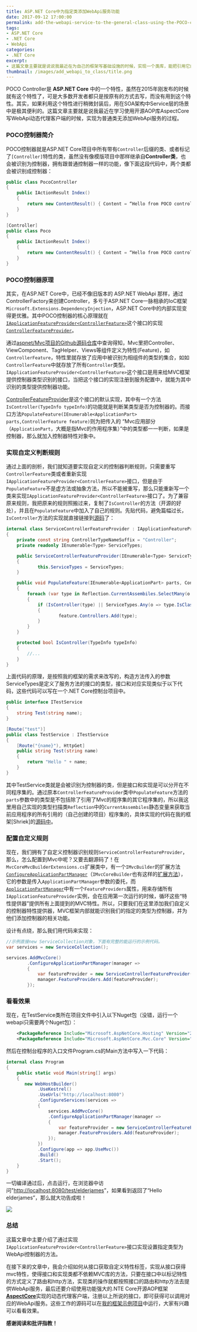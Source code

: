 ```yaml
---
title: ASP.NET Core中为指定类添加WebApi服务功能
date: 2017-09-12 17:00:00
permalink: add-the-webapi-service-to-the-general-class-using-the-POCO-controller-feature-of-ASP.NET-Core
tags: 
- ASP.NET Core
- .NET Core
- WebApi
categories:
- .NET Core
excerpt: 
- 这篇文章主要就是说说我最近在为自己的框架写基础设施的时候，实现一个类库，能把引用它的类库中指定接口的实现类变成Controller，实现无MVC依赖添加WebApi服务的过程。
thumbnail: /images/add_webapi_to_class/title.png
---
```

POCO Controller是 **ASP.NET Core** 中的一个特性，虽然在2015年刚发布的时候就有这个特性了，可是大多数开发者都只是按原有的方式去写，而没有用到这个特性。其实，如果利用这个特性进行稍微封装后，用在SOA架构中Service层的场景中是极其便利的。这篇文章主要就是说我最近在学习使用开源AOP库AspectCore写WebApi动态代理客户端的时候，实现为普通类无添加WebApi服务的过程。

### POCO控制器简介

POCO控制器就是ASP.NET Core项目中所有带有`Controller`后缀的类、或者标记了`[Controller]`特性的类，虽然没有像模版项目中那样继承自**Controller类**，也会被识别为控制器，拥有跟普通控制器一样的功能，像下面这段代码中，两个类都会被识别成控制器：

```csharp
public class PocoController
{
    public IActionResult Index()
    {
        return new ContentResult() { Content = “Hello from POCO controller!” };
    }
}

[Controller]
public class Poco
{
    public IActionResult Index()
    {
        return new ContentResult() { Content = “Hello from POCO controller!” };
    }
}
```

### POCO控制器原理

其实，在ASP.NET Core中，已经不像旧版本的 ASP.NET WebApi 那样，通过ControllerFactory来创建Controller，多亏于ASP.NET Core一脉相承的IoC框架 `Microsoft.Extensions.DependencyInjection`，ASP.NET Core中的内部实现变得更优雅。其中POCO控制器的核心原理就在[`IApplicationFeatureProvider<ControllerFeature>`](https://github.com/aspnet/Mvc/blob/2bacb6003f3bc2c3b58107c1118346dca3f5fa13/src/Microsoft.AspNetCore.Mvc.Core/ApplicationParts/IApplicationFeatureProviderOfT.cs)这个接口的实现[`ControllerFeatureProvider`](https://github.com/aspnet/Mvc/blob/760c8f38678118734399c58c2dac981ea6e47046/src/Microsoft.AspNetCore.Mvc.Core/Controllers/ControllerFeatureProvider.cs#L15)。

通过[aspnet/Mvc项目的Github源码仓库](https://github.com/aspnet/Mvc/search?p=1&q=IApplicationFeatureProvider&type=&utf8=%E2%9C%93)中查询得知，Mvc里把Controller、ViewComponent、TagHelper、Views等组件定义为特性(Feature)，如`ControllerFeature`，特性里就存放了应用中被识别为相组件的类型的集合，如如`ControllerFeature`中就存放了所有`Controller`类型。`IApplicationFeatureProvider<ControllerFeature>`这个接口是用来给MVC框架提供控制器类型识别的接口，当把这个接口的实现注册到服务配置中，就能为其中识别的类型提供控制器功能。

[ControllerFeatureProvider](https://github.com/aspnet/Mvc/blob/760c8f38678118734399c58c2dac981ea6e47046/src/Microsoft.AspNetCore.Mvc.Core/Controllers/ControllerFeatureProvider.cs#L15)是这个接口的默认实现，其中有一个方法`IsController(TypeInfo typeInfo)`的功能就是判断某类型是否为控制器的。而接口方法`PopulateFeature(IEnumerable<ApplicationPart> parts,ControllerFeature feature)`则为把传入的 “Mvc应用部分（`ApplicationPart`，大概是指Mvc的作用程序集）”中的类型都一一判断，如果是控制器，那么就加入控制器特性对象中。

### 实现自定义判断规则

通过上面的剖析，我们就知道要实现自定义的控制器判断规则，只需要重写`ControllerFeature`类或者重新实现`IApplicationFeatureProvider<ControllerFeature>`接口，但是由于`PopulateFeature`不是虚方法或抽象方法，所以不能被重写，那么只能重新写一个类来实现`IApplicationFeatureProvider<ControllerFeature>`接口了。为了兼容原来规则，我把原来的规则照搬过来，复制了`IsController`的方法（开源的好处），并且在`PopulateFeature`中加入了自己的规则。先贴代码，避免篇幅过长，`IsController`方法的实现就直接链接到[源码](https://github.com/aspnet/Mvc/blob/760c8f38678118734399c58c2dac981ea6e47046/src/Microsoft.AspNetCore.Mvc.Core/Controllers/ControllerFeatureProvider.cs#L41)了：

```csharp
internal class ServiceControllerFeatureProvider : IApplicationFeatureProvider<ControllerFeature>
{
    private const string ControllerTypeNameSuffix = "Controller";
    private readonly IEnumerable<Type> ServiceTypes;

    public ServiceControllerFeatureProvider(IEnumerable<Type> ServiceTypes)
    {
            this.ServiceTypes = ServiceTypes;
    }

    public void PopulateFeature(IEnumerable<ApplicationPart> parts, ControllerFeature feature)
    {
        foreach (var type in Reflection.CurrentAssembiles.SelectMany(o => o.DefinedTypes))
        {
            if (IsController(type) || ServiceTypes.Any(o => type.IsClass && o.IsAssignableFrom(type)) && !feature.Controllers.Contains(type))
            {
                    feature.Controllers.Add(type);
            }
        }
    }

    protected bool IsController(TypeInfo typeInfo)
    {
        //...
    }
}

```

上面代码的原理，是按照我的框架的需求来改写的，构造方法传入的参数ServiceTypes是定义了服务方法的接口的类型，接口和对应实现类似于以下代码，这些代码可以写在一个.NET Core控制台项目中。

```csharp
public interface ITestService
{
    string Test(string name);
}

[Route("test")]
public class TestService : ITestService
{
    [Route("{name}"), HttpGet]
    public string Test(string name)
    {
        return "Hello " + name;
    }
}
```

其中TestService类就是会被识别为控制器的类，但是接口和实现是可以分开在不同程序集的。通过原本`ControllerFeatureProvider`类中`PopulateFeature`方法的`parts`参数中的类型是不包括除了引用了Mvc的程序集的其它程序集的，所以我这里用自己实现的类型扫描类`Reflection`中的`CurrentAssembiles`静态变量来获取当前应用程序的所有引用的（自己创建的项目）程序集的，具体实现的代码在我的框架[Shriek]的[源码中](https://github.com/ElderJames/shriek-fx/blob/master/src/Shriek/Utils/Reflection.cs)。

### 配置自定义规则

现在，我们拥有了自定义控制器识别规则`ServiceControllerFeatureProvider`，那么，怎么配置到Mvc中呢？又要去翻源码了！在`MvcCoreMvcBuilderExtensions.cs`扩展类中，有一个`IMvcBuilder`的扩展方法[`ConfigureApplicationPartManager`](https://github.com/aspnet/Mvc/blob/1c4b0fcdf38320b2f02c0bb7c31df5bd391ace07/src/Microsoft.AspNetCore.Mvc.Core/DependencyInjection/MvcCoreMvcBuilderExtensions.cs#L93)（`IMvcCoreBuilder`也有这样的[扩展方法](https://github.com/aspnet/Mvc/blob/1c4b0fcdf38320b2f02c0bb7c31df5bd391ace07/src/Microsoft.AspNetCore.Mvc.Core/DependencyInjection/MvcCoreMvcCoreBuilderExtensions.cs#L152)），它的参数是传入`ApplicationPartManager`参数的委托，而[`ApplicationPartManager`](https://github.com/aspnet/Mvc/blob/760c8f38678118734399c58c2dac981ea6e47046/src/Microsoft.AspNetCore.Mvc.Core/ApplicationParts/ApplicationPartManager.cs#L13)中有一个`FeatureProviders`属性，用来存储所有`IApplicationFeatureProvider`实例，会在应用第一次运行的时候，循环这些“特性提供器”提供所有上面提到的MVC特性。所以，只要我们在这里添加我们自定义的控制器特性提供器，MVC框架内部就能识别我们的指定的类型为控制器，并为他们添加控制器的相关功能。

设计有点绕，那么我们用代码来实现：

```csharp
//示例直接new ServiceCollection对象，下面有完整的能运行的示例代码。
var services = new ServiceCollection();

services.AddMvcCore()
        .ConfigureApplicationPartManager(manager =>
        {
            var featureProvider = new ServiceControllerFeatureProvider(typeof(ITestService));
            manager.FeatureProviders.Add(featureProvider);
        });

```

### 看看效果

现在，在TestService类所在项目文件中引入以下Nuget包（没错，运行一个webapi只需要两个Nuget包）：

```xml
    <PackageReference Include="Microsoft.AspNetCore.Hosting" Version="2.0.0" />
    <PackageReference Include="Microsoft.AspNetCore.Mvc.Core" Version="2.0.0" />
```

然后在控制台程序的入口文件Program.cs的Main方法中写入一下代码：

```csharp
internal class Program
{
    public static void Main(string[] args)
    {
       new WebHostBuilder()
            .UseKestrel()
            .UseUrls("http://localhost:8080")
            .ConfigureServices(services =>
            {
                services.AddMvcCore()
                .ConfigureApplicationPartManager(manager =>
                {
                    var featureProvider = new ServiceControllerFeatureProvider(typeof(ITestService));
                    manager.FeatureProviders.Add(featureProvider);
                });
            })
            .Configure(app => app.UseMvc())
            .Build()
            .Start();
    }
}
```

一切编译通过后，点击运行，在浏览器中访问"[http://localhost:8080/test/elderjames](http://localhost:8080/test/elderjames)”，如果看到返回了“Hello elderjames”，那么就大功告成啦！

![](/images/add_webapi_to_class/1.png)

### 总结

这篇文章中主要介绍了通过实现`IApplicationFeatureProvider<ControllerFeature>`接口实现设置指定类型为WebApi控制器的方法。

在接下来的文章中，我会介绍如何从接口获取自定义特性标签，实现从接口获得mvc特性，使得接口和实现类都不依赖MVC库的方法，只要在接口中以标记特性的方式定义了路由和http方法，实现类的操作就都按照接口的路由和http方法去提供WebApi服务，最后还要介绍使用功能强大的.NTE Core开源AOP框架[**AspectCore**](https://github.com/dotnetcore/AspectCore-Framework)实现的动态代理客户端，注册以上所说的接口，即可获得可以调用对应的WebApi服务。这些工作的源码可以在[我的框架示例项目](https://github.com/ElderJames/shriek-fx/tree/master/samples/Shriek.Samples.WebApiProxy)中运行，大家有兴趣可以看看效果。

**感谢阅读和批评指教！**
